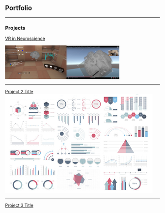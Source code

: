 ## Portfolio

---

### Projects

[VR in Neuroscience](/sample_page)
<p>
<img src="images/EPES1.PNG" width=200/><img src="images/EPES2.png" width=172/>
</p>

---
[Project 2 Title](/pdf/sample_presentation.pdf)
<img src="images/dummy_thumbnail.jpg?raw=true"/>

---
[Project 3 Title](http://example.com/)


